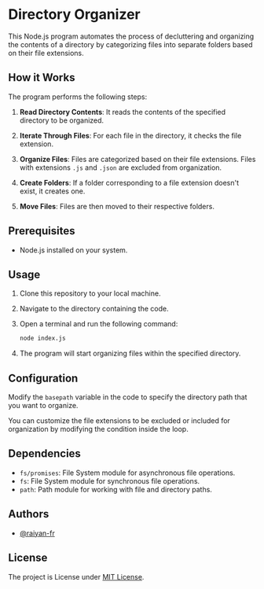 # Directory Organizer

This Node.js program automates the process of decluttering and organizing the contents of a directory by categorizing files into separate folders based on their file extensions.

## How it Works

The program performs the following steps:

1. **Read Directory Contents**: It reads the contents of the specified directory to be organized.

2. **Iterate Through Files**: For each file in the directory, it checks the file extension.

3. **Organize Files**: Files are categorized based on their file extensions. Files with extensions `.js` and `.json` are excluded from organization. 

4. **Create Folders**: If a folder corresponding to a file extension doesn't exist, it creates one.

5. **Move Files**: Files are then moved to their respective folders.

## Prerequisites

- Node.js installed on your system.

## Usage

1. Clone this repository to your local machine.

2. Navigate to the directory containing the code.

3. Open a terminal and run the following command:
   ```bash
   node index.js
4. The program will start organizing files within the specified directory.

## Configuration

Modify the `basepath` variable in the code to specify the directory path that you want to organize.

You can customize the file extensions to be excluded or included for organization by modifying the condition inside the loop.

## Dependencies

- `fs/promises`: File System module for asynchronous file operations.
- `fs`: File System module for synchronous file operations.
- `path`: Path module for working with file and directory paths.

## Authors

- [@raiyan-fr](https://www.github.com/raiyan-fr)




## License

The project is License under [MIT License](https://choosealicense.com/licenses/mit/).
